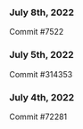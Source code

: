 ### July 8th, 2022

Commit #7522

### July 5th, 2022

Commit #314353


### July 4th, 2022

Commit #72281
